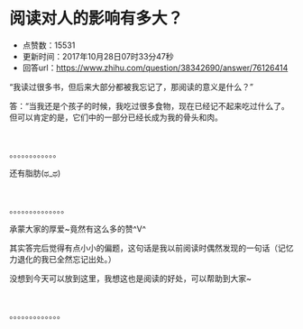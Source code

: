 # 阅读对人的影响有多大？
- 点赞数：15531
- 更新时间：2017年10月28日07时33分47秒
- 回答url：https://www.zhihu.com/question/38342690/answer/76126414
<body>
 <p data-pid="fsyAzcoj">“我读过很多书，但后来大部分都被我忘记了，那阅读的意义是什么？”</p>
 <p data-pid="wzi7nsel">答：“当我还是个孩子的时候，我吃过很多食物，现在已经记不起来吃过什么了。但可以肯定的是，它们中的一部分已经长成为我的骨头和肉。</p>
 <br>
 <p data-pid="qqYsIyil">。。。。。。。。。。。。</p>
 <p data-pid="o3Taa7NR">还有脂肪(ಥ_ಥ)</p>
 <br>
 <p data-pid="q2LvO1C_">。。。。。。。。。。。。。。</p>
 <p data-pid="C7bbqeN9">承蒙大家的厚爱~竟然有这么多的赞^V^</p>
 <p data-pid="O1poSDL6">其实答完后觉得有点小小的偏题，这句话是我以前阅读时偶然发现的一句话（记忆力退化的我已全然忘记出处。）</p>
 <p data-pid="q6Co5t3w">没想到今天可以放到这里，我想这也是阅读的好处，可以帮助到大家~</p>
 <br>
 <p data-pid="buCHUbA-">。。。。。。。。。。。。。</p>
</body>